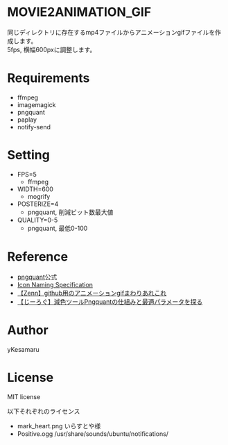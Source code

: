 # MOVIE2ANIMATION_GIF
同じディレクトリに存在するmp4ファイルからアニメーションgifファイルを作成します。  
5fps, 横幅600pxに調整します。  
# Requirements
- ffmpeg
- imagemagick
- pngquant
- paplay
- notify-send
# Setting
- FPS=5
  - ffmpeg
- WIDTH=600
  - mogrify
- POSTERIZE=4
  - pngquant, 削減ビット数最大値
- QUALITY=0-5
  - pngquant, 最低0-100
# Reference
- [pngquant](https://pngquant.org/)公式
- [Icon Naming Specification](https://specifications.freedesktop.org/icon-naming-spec/icon-naming-spec-latest.html)
- [【Zenn】github用のアニメーションgifまわりあれこれ](https://zenn.dev/ykesamaru/articles/52653d248e854d)
- [【じーろぐ】減色ツールPngquantの仕組みと最適パラメータを探る](https://zlog.hateblo.jp/entry/2019/05/05/pngquant)
# Author
yKesamaru
# License
MIT license  
  
以下それぞれのライセンス  
- mark_heart.png いらすとや様  
- Positive.ogg /usr/share/sounds/ubuntu/notifications/  